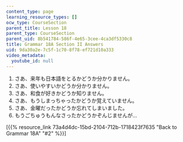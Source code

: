 ```yaml
---
content_type: page
learning_resource_types: []
ocw_type: CourseSection
parent_title: Lesson 18
parent_type: CourseSection
parent_uid: 8b541784-586f-4e65-3cee-4ca3df5330c8
title: Grammar 18A Section II Answers
uid: 9da30a2e-7c5f-1c70-8f78-ef721d10a333
video_metadata:
  youtube_id: null
---
```


1.  さあ、来年も日本語をとるかどうか分かりません。
2.  さあ、使いやすいかどうか分かりません。
3.  さあ、和食が好きかどうか知りません。
4.  さあ、もうしまっちゃったかどうか覚えていません。
5.  さあ、金曜だったかどうか忘れてしまいました。
6.  もうごちゅうもんなさったかどうかぞんじませんが…

\[{{% resource_link 73a4d4dc-15bd-2104-712b-1718423f7635 "Back to Grammar 18A" "#2" %}}\]